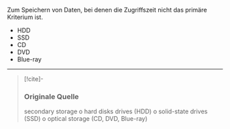 Zum Speichern von Daten, bei denen die Zugriffszeit nicht das primäre Kriterium ist.
- HDD
- SSD
- CD
- DVD
- Blue-ray

---

> [!cite]-
> ### Originale Quelle
> secondary storage
o hard disks drives (HDD)
o solid-state drives (SSD)
o optical storage (CD, DVD, Blue-ray)